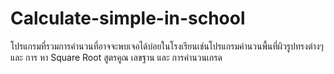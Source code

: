 # Calculate-simple-in-school
โปรแกรมที่รวมการคำนวนที่อาจจะพบเจอได้บ่อยในโรงเรียนเช่นโปรแกรมคำนวนพื้นที่ผิวรูปทรงต่างๆ และ การ หา Square Root สูตรคูณ เลขฐาน และ การคำนวนเกรด
